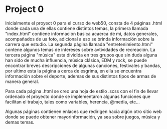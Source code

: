 # Project 0

Inicialmente el proyect 0 para el curso de web50, consta de 4 páginas .html
donde cada una de ellas contiene distintos temas, la primera llamada "index.html"
contiene información básica acaerca de mi, datos generales, acompañados de ua foto,
adicional a eso se brinda información sobre la carrera que estudio. La segunda página
llamada "entretenimiento.html" contene algunos temas de intereses sobre avtividades de
recreación. La tercera página "música" esta dividida en tres grupos que sin duda alguna 
han sido de mucha influencia, música clásica, EDM y rock, se puede encontrar breves descripciones 
de algunas canciones, festivales y bandas, por ultimo esta la página a cerca de esgrima, en ella se encuentra 
información sobre el deporte, ademas de sus distintos tipos de armas de manera general.

Para cada página .html se creo una hoja de estilo .scss con el fin de llevar ordenado el proyecto
donde se implementaron algunas funciones que facilitan el trabajo, tales como variables, herencia, @media,
etc...

Algunas páginas contienen enlaces que redirigen hacia algún otro sitio web donde se puede
obtener mayorinformación, ya sea sobre juegos, música y demas temas.